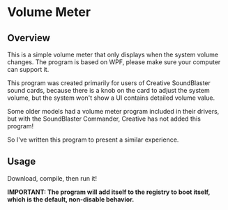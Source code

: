 # Volume Meter

## Overview

This is a simple volume meter that only displays when the system volume changes. The program is based on WPF, please make sure your computer can support it.

This program was created primarily for users of Creative SoundBlaster sound cards, because there is a knob on the card to adjust the system volume, but the system won't show a UI contains detailed volume value.

Some older models had a volume meter program included in their drivers, but with the SoundBlaster Commander, Creative has not added this program!

So I've written this program to present a similar experience.

## Usage

Download, compile, then run it!

**IMPORTANT: The program will add itself to the registry to boot itself, which is the default, non-disable behavior.**
